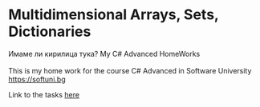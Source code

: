 # Multidimensional Arrays, Sets, Dictionaries
Имаме ли кирилица тука?
My C# Advanced HomeWorks 
<br></br>
This is my home work for the course C# Advanced in Software University https://softuni.bg
<p>Link to the tasks <a href="https://softuni.bg/downloads/svn/csharp-advanced/Sept-2015/2.%20Advanced-CSharp-MultidimensionalArrays-Sets-Dictionaries-Homework.docx">here</a></p>